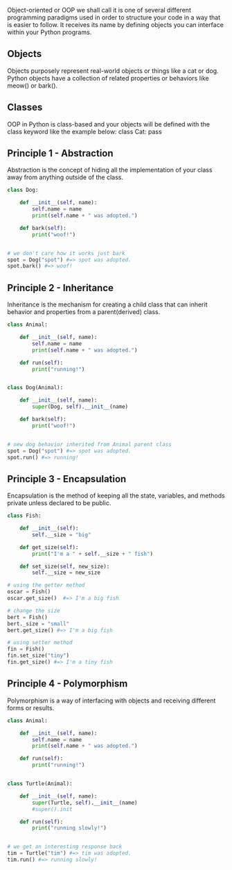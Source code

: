 Object-oriented or OOP we shall call it is one of several different programming paradigms used in order to structure your code in a way that is easier to follow. It receives its name by defining objects you can interface within your Python programs.

## Objects
Objects purposely represent real-world objects or things like a cat or dog. Python objects have a collection of related properties or behaviors like meow() or bark().

## Classes
OOP in Python is class-based and your objects will be defined with the class keyword like the example below:
class Cat:
    pass
## Principle 1 - Abstraction
Abstraction is the concept of hiding all the implementation of your class away from anything outside of the class.
```py
class Dog:

    def __init__(self, name):
        self.name = name
        print(self.name + " was adopted.")

    def bark(self):
        print("woof!")


# we don't care how it works just bark
spot = Dog("spot") #=> spot was adopted.
spot.bark() #=> woof!
```

## Principle 2 - Inheritance
Inheritance is the mechanism for creating a child class that can inherit behavior and properties from a parent(derived) class.

```py
class Animal:

    def __init__(self, name):
        self.name = name
        print(self.name + " was adopted.")

    def run(self):
        print("running!")


class Dog(Animal):

    def __init__(self, name):
        super(Dog, self).__init__(name)

    def bark(self):
        print("woof!")


# new dog behavior inherited from Animal parent class
spot = Dog("spot") #=> spot was adopted.
spot.run() #=> running!
```
## Principle 3 - Encapsulation
Encapsulation is the method of keeping all the state, variables, and methods private unless declared to be public.

```py
class Fish:

    def __init__(self):
        self.__size = "big"

    def get_size(self):
        print("I'm a " + self.__size + " fish")

    def set_size(self, new_size):
        self.__size = new_size

# using the getter method
oscar = Fish()
oscar.get_size()  #=> I'm a big fish

# change the size
bert = Fish()
bert._size = "small"
bert.get_size() #=> I'm a big fish

# using setter method
fin = Fish()
fin.set_size("tiny")
fin.get_size() #=> I'm a tiny fish
```
## Principle 4 - Polymorphism
Polymorphism is a way of interfacing with objects and receiving different forms or results.

```py
class Animal:

    def __init__(self, name):
        self.name = name
        print(self.name + " was adopted.")

    def run(self):
        print("running!")


class Turtle(Animal):

    def __init__(self, name):
        super(Turtle, self).__init__(name)
        #super().init

    def run(self):
        print("running slowly!")


# we get an interesting response back
tim = Turtle("tim") #=> tim was adopted.
tim.run() #=> running slowly!
```
